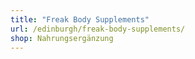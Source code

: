 ```yaml
---
title: "Freak Body Supplements"
url: /edinburgh/freak-body-supplements/
shop: Nahrungsergänzung
---
```

